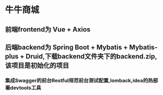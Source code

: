 # 牛牛商城
## 前端frontend为 Vue + Axios
## 后端backend为 Spring Boot + Mybatis + Mybatis-plus + Druid,下载backend文件夹下的backend.zip,该项目是初始化的项目
###  集成Swagger的前台Restful规范前台测试配置,lomback,idea的热部署devtools工具
